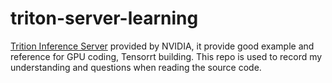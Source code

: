 # triton-server-learning

[Trition Inference Server](https://github.com/triton-inference-server/server) provided by NVIDIA, it provide good example and reference for GPU coding, Tensorrt building.
This repo is used to record my understanding and questions when reading the source code.
